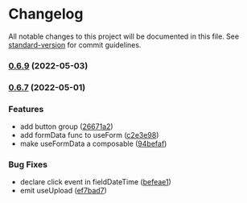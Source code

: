 # Changelog

All notable changes to this project will be documented in this file. See [standard-version](https://github.com/conventional-changelog/standard-version) for commit guidelines.

### [0.6.9](https://github.com/jesusantguerrero/atmosphere-ui/compare/v0.6.7...v0.6.9) (2022-05-03)

### [0.6.7](https://github.com/jesusantguerrero/atmosphere-ui/compare/v0.6.6...v0.6.7) (2022-05-01)


### Features

* add button group ([26671a2](https://github.com/jesusantguerrero/atmosphere-ui/commit/26671a2d11418522b98bd92dd9b4254467ee0de1))
* add formData func to useForm ([c2e3e98](https://github.com/jesusantguerrero/atmosphere-ui/commit/c2e3e985706eb576d9cff5cec67302e0d8bd192e))
* make useFormData a composable ([94befaf](https://github.com/jesusantguerrero/atmosphere-ui/commit/94befaf7cd7df019ae995db7fd086154c6898059))


### Bug Fixes

* declare click event in fieldDateTime ([befeae1](https://github.com/jesusantguerrero/atmosphere-ui/commit/befeae1009c20c31ee920ab3ca9470fa5bdd00e9))
* emit useUpload ([ef7bad7](https://github.com/jesusantguerrero/atmosphere-ui/commit/ef7bad71f5bcca58a7bbbcec96801252dbff87c4))

